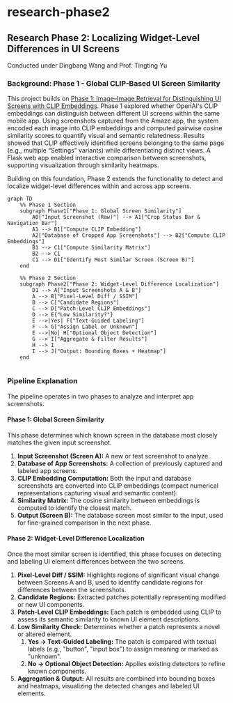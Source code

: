 # research-phase2

## Research Phase 2: Localizing Widget-Level Differences in UI Screens

Conducted under Dingbang Wang and Prof. Tingting Yu

### Background: Phase 1 - Global CLIP-Based UI Screen Similarity
This project builds on [Phase 1: Image–Image Retrieval for Distinguishing UI Screens with CLIP Embeddings](https://github.com/cooperfrank/research-phase1). Phase 1 explored whether OpenAI's CLIP embeddings can distinguish between different UI screens within the same mobile app. Using screenshots captured from the Amaze app, the system encoded each image into CLIP embeddings and computed pairwise cosine similarity scores to quantify visual and semantic relatedness. Results showed that CLIP effectively identified screens belonging to the same page (e.g., multiple “Settings” variants) while differentiating distinct views. A Flask web app enabled interactive comparison between screenshots, supporting visualization through similarity heatmaps.

Building on this foundation, Phase 2 extends the functionality to detect and localize widget-level differences within and across app screens.

```mermaid
graph TD
    %% Phase 1 Section
    subgraph Phase1["Phase 1: Global Screen Similarity"]
        A0["Input Screenshot (Raw)"] --> A1["Crop Status Bar & Navigation Bar"]
        A1 --> B1["Compute CLIP Embedding"]
        A2["Database of Cropped App Screenshots"] --> B2["Compute CLIP Embeddings"]
        B1 --> C1["Compute Similarity Matrix"]
        B2 --> C1
        C1 --> D1["Identify Most Similar Screen (Screen B)"]
    end

    %% Phase 2 Section
    subgraph Phase2["Phase 2: Widget-Level Difference Localization"]
        D1 --> A["Input Screenshots A & B"]
        A --> B["Pixel-Level Diff / SSIM"]
        B --> C["Candidate Regions"]
        C --> D["Patch-Level CLIP Embeddings"]
        D --> E{"Low Similarity?"}
        E -->|Yes| F["Text-Guided Labeling"]
        F --> G["Assign Label or Unknown"]
        E -->|No| H["Optional Object Detection"]
        G --> I["Aggregate & Filter Results"]
        H --> I
        I --> J["Output: Bounding Boxes + Heatmap"]
    end
    
```

### Pipeline Explanation

The pipeline operates in two phases to analyze and interpret app screenshots.

#### Phase 1: Global Screen Similarity
This phase determines which known screen in the database most closely matches the given input screenshot.

1. **Input Screenshot (Screen A):** A new or test screenshot to analyze.  
2. **Database of App Screenshots:** A collection of previously captured and labeled app screens.  
3. **CLIP Embedding Computation:** Both the input and database screenshots are converted into CLIP embeddings (compact numerical representations capturing visual and semantic content).
4. **Similarity Matrix:** The cosine similarity between embeddings is computed to identify the closest match.  
5. **Output (Screen B):** The database screen most similar to the input, used for fine-grained comparison in the next phase.

#### **Phase 2: Widget-Level Difference Localization**
Once the most similar screen is identified, this phase focuses on detecting and labeling UI element differences between the two screens.

1. **Pixel-Level Diff / SSIM:** Highlights regions of significant visual change between Screens A and B, used to identify candidate regions for differences between the screenshots.  
2. **Candidate Regions:** Extracted patches potentially representing modified or new UI components.  
3. **Patch-Level CLIP Embeddings:** Each patch is embedded using CLIP to assess its semantic similarity to known UI element descriptions.  
4. **Low Similarity Check:** Determines whether a patch represents a novel or altered element.  
    1. **Yes -> Text-Guided Labeling:** The patch is compared with textual labels (e.g., "button", "input box") to assign meaning or marked as "unknown". 
    2. **No -> Optional Object Detection:** Applies existing detectors to refine known components.  
5. **Aggregation & Output:** All results are combined into bounding boxes and heatmaps, visualizing the detected changes and labeled UI elements.